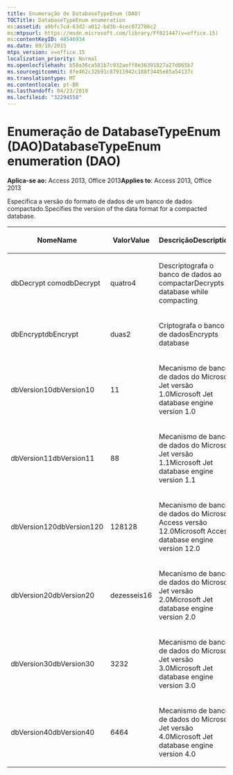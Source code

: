 ```yaml
---
title: Enumeração de DatabaseTypeEnum (DAO)
TOCTitle: DatabaseTypeEnum enumeration
ms:assetid: a9bfc7cd-63d2-a012-bd3b-4cec072706c2
ms:mtpsurl: https://msdn.microsoft.com/library/Ff821447(v=office.15)
ms:contentKeyID: 48546934
ms.date: 09/18/2015
mtps_version: v=office.15
localization_priority: Normal
ms.openlocfilehash: b58a36ca581b7c932aeff0e36391827a27d865b7
ms.sourcegitcommit: 8fe462c32b91c87911942c188f3445e85a54137c
ms.translationtype: MT
ms.contentlocale: pt-BR
ms.lasthandoff: 04/23/2019
ms.locfileid: "32294558"
---
```

# <a name="databasetypeenum-enumeration-dao"></a><span data-ttu-id="06145-102">Enumeração de DatabaseTypeEnum (DAO)</span><span class="sxs-lookup"><span data-stu-id="06145-102">DatabaseTypeEnum enumeration (DAO)</span></span>


<span data-ttu-id="06145-103">**Aplica-se ao:** Access 2013, Office 2013</span><span class="sxs-lookup"><span data-stu-id="06145-103">**Applies to**: Access 2013, Office 2013</span></span>

<span data-ttu-id="06145-104">Especifica a versão do formato de dados de um banco de dados compactado.</span><span class="sxs-lookup"><span data-stu-id="06145-104">Specifies the version of the data format for a compacted database.</span></span>

<table>
<colgroup>
<col style="width: 33%" />
<col style="width: 33%" />
<col style="width: 33%" />
</colgroup>
<thead>
<tr class="header">
<th><p><span data-ttu-id="06145-105">Nome</span><span class="sxs-lookup"><span data-stu-id="06145-105">Name</span></span></p></th>
<th><p><span data-ttu-id="06145-106">Valor</span><span class="sxs-lookup"><span data-stu-id="06145-106">Value</span></span></p></th>
<th><p><span data-ttu-id="06145-107">Descrição</span><span class="sxs-lookup"><span data-stu-id="06145-107">Description</span></span></p></th>
</tr>
</thead>
<tbody>
<tr class="odd">
<td><p><span data-ttu-id="06145-108">dbDecrypt como</span><span class="sxs-lookup"><span data-stu-id="06145-108">dbDecrypt</span></span></p></td>
<td><p><span data-ttu-id="06145-109">quatro</span><span class="sxs-lookup"><span data-stu-id="06145-109">4</span></span></p></td>
<td><p><span data-ttu-id="06145-110">Descriptografa o banco de dados ao compactar</span><span class="sxs-lookup"><span data-stu-id="06145-110">Decrypts database while compacting</span></span></p></td>
</tr>
<tr class="even">
<td><p><span data-ttu-id="06145-111">dbEncrypt</span><span class="sxs-lookup"><span data-stu-id="06145-111">dbEncrypt</span></span></p></td>
<td><p><span data-ttu-id="06145-112">duas</span><span class="sxs-lookup"><span data-stu-id="06145-112">2</span></span></p></td>
<td><p><span data-ttu-id="06145-113">Criptografa o banco de dados</span><span class="sxs-lookup"><span data-stu-id="06145-113">Encrypts database</span></span></p></td>
</tr>
<tr class="odd">
<td><p><span data-ttu-id="06145-114">dbVersion10</span><span class="sxs-lookup"><span data-stu-id="06145-114">dbVersion10</span></span></p></td>
<td><p><span data-ttu-id="06145-115">1</span><span class="sxs-lookup"><span data-stu-id="06145-115">1</span></span></p></td>
<td><p><span data-ttu-id="06145-116">Mecanismo de banco de dados do Microsoft Jet versão 1.0</span><span class="sxs-lookup"><span data-stu-id="06145-116">Microsoft Jet database engine version 1.0</span></span></p></td>
</tr>
<tr class="even">
<td><p><span data-ttu-id="06145-117">dbVersion11</span><span class="sxs-lookup"><span data-stu-id="06145-117">dbVersion11</span></span></p></td>
<td><p><span data-ttu-id="06145-118">8</span><span class="sxs-lookup"><span data-stu-id="06145-118">8</span></span></p></td>
<td><p><span data-ttu-id="06145-119">Mecanismo de banco de dados do Microsoft Jet versão 1.1</span><span class="sxs-lookup"><span data-stu-id="06145-119">Microsoft Jet database engine version 1.1</span></span></p></td>
</tr>
<tr class="odd">
<td><p><span data-ttu-id="06145-120">dbVersion120</span><span class="sxs-lookup"><span data-stu-id="06145-120">dbVersion120</span></span></p></td>
<td><p><span data-ttu-id="06145-121">128</span><span class="sxs-lookup"><span data-stu-id="06145-121">128</span></span></p></td>
<td><p><span data-ttu-id="06145-122">Mecanismo de banco de dados do Microsoft Access versão 12.0</span><span class="sxs-lookup"><span data-stu-id="06145-122">Microsoft Access database engine version 12.0</span></span></p></td>
</tr>
<tr class="even">
<td><p><span data-ttu-id="06145-123">dbVersion20</span><span class="sxs-lookup"><span data-stu-id="06145-123">dbVersion20</span></span></p></td>
<td><p><span data-ttu-id="06145-124">dezesseis</span><span class="sxs-lookup"><span data-stu-id="06145-124">16</span></span></p></td>
<td><p><span data-ttu-id="06145-125">Mecanismo de banco de dados do Microsoft Jet versão 2.0</span><span class="sxs-lookup"><span data-stu-id="06145-125">Microsoft Jet database engine version 2.0</span></span></p></td>
</tr>
<tr class="odd">
<td><p><span data-ttu-id="06145-126">dbVersion30</span><span class="sxs-lookup"><span data-stu-id="06145-126">dbVersion30</span></span></p></td>
<td><p><span data-ttu-id="06145-127">32</span><span class="sxs-lookup"><span data-stu-id="06145-127">32</span></span></p></td>
<td><p><span data-ttu-id="06145-128">Mecanismo de banco de dados do Microsoft Jet versão 3.0</span><span class="sxs-lookup"><span data-stu-id="06145-128">Microsoft Jet database engine version 3.0</span></span></p></td>
</tr>
<tr class="even">
<td><p><span data-ttu-id="06145-129">dbVersion40</span><span class="sxs-lookup"><span data-stu-id="06145-129">dbVersion40</span></span></p></td>
<td><p><span data-ttu-id="06145-130">64</span><span class="sxs-lookup"><span data-stu-id="06145-130">64</span></span></p></td>
<td><p><span data-ttu-id="06145-131">Mecanismo de banco de dados do Microsoft Jet versão 4.0</span><span class="sxs-lookup"><span data-stu-id="06145-131">Microsoft Jet database engine version 4.0</span></span></p></td>
</tr>
</tbody>
</table>

